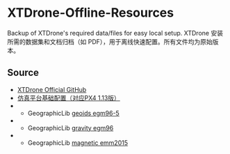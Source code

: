# XTDrone-Offline-Resources
Backup of XTDrone's required data/files for easy local setup.
XTDrone 安装所需的数据集和文档归档（如 PDF），用于离线快速配置。所有文件均为原始版本。

## Source  
- [XTDrone Official GitHub](https://github.com/robin-shaun/XTDrone)
- [仿真平台基础配置（对应PX4 1.13版）](https://www.yuque.com/xtdrone/manual_cn/basic_config_13)
- * GeographicLib [geoids egm96-5](https://sourceforge.net/projects/geographiclib/files/geoids-distrib/egm96-5.tar.bz2/download)
- * GeographicLib [gravity egm96](https://sourceforge.net/projects/geographiclib/files/gravity-distrib/egm96.zip/download)
- * GeographicLib [magnetic emm2015](https://sourceforge.net/projects/geographiclib/files/magnetic-distrib/emm2015.zip/download)
